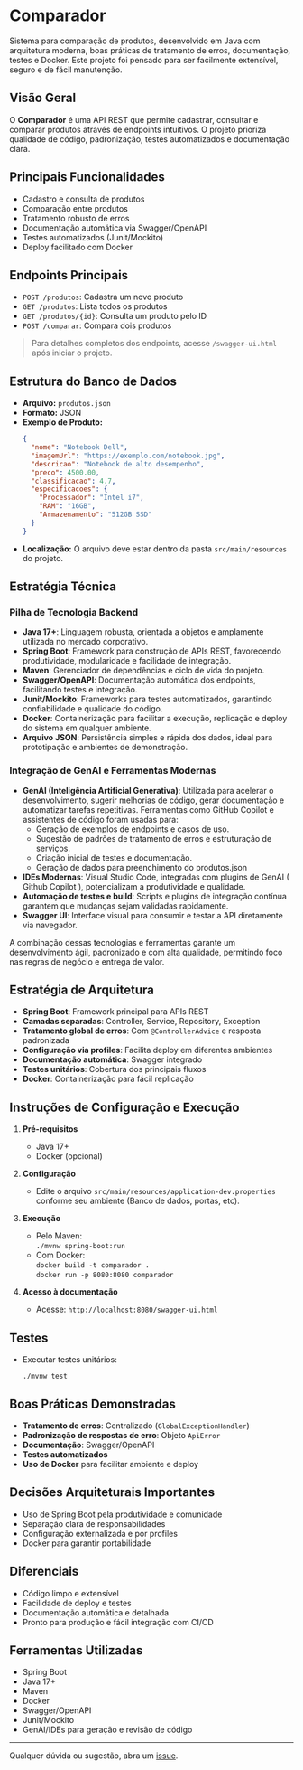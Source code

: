 # Comparador

Sistema para comparação de produtos, desenvolvido em Java com arquitetura moderna, boas práticas de tratamento de erros, documentação, testes e Docker. Este projeto foi pensado para ser facilmente extensível, seguro e de fácil manutenção.

## Visão Geral

O **Comparador** é uma API REST que permite cadastrar, consultar e comparar produtos através de endpoints intuitivos. O projeto prioriza qualidade de código, padronização, testes automatizados e documentação clara.

## Principais Funcionalidades

- Cadastro e consulta de produtos
- Comparação entre produtos
- Tratamento robusto de erros
- Documentação automática via Swagger/OpenAPI
- Testes automatizados (Junit/Mockito)
- Deploy facilitado com Docker

## Endpoints Principais

- `POST /produtos`: Cadastra um novo produto
- `GET /produtos`: Lista todos os produtos
- `GET /produtos/{id}`: Consulta um produto pelo ID
- `POST /comparar`: Compara dois produtos

> Para detalhes completos dos endpoints, acesse `/swagger-ui.html` após iniciar o projeto.

## Estrutura do Banco de Dados

- **Arquivo:** `produtos.json`
- **Formato:** JSON
- **Exemplo de Produto:**
  ```json
  {
    "nome": "Notebook Dell",
    "imagemUrl": "https://exemplo.com/notebook.jpg",
    "descricao": "Notebook de alto desempenho",
    "preco": 4500.00,
    "classificacao": 4.7,
    "especificacoes": {
      "Processador": "Intel i7",
      "RAM": "16GB",
      "Armazenamento": "512GB SSD"
    }
  }
  ```
- **Localização:** O arquivo deve estar dentro da pasta `src/main/resources` do projeto.

## Estratégia Técnica

### Pilha de Tecnologia Backend

- **Java 17+**: Linguagem robusta, orientada a objetos e amplamente utilizada no mercado corporativo.
- **Spring Boot**: Framework para construção de APIs REST, favorecendo produtividade, modularidade e facilidade de integração.
- **Maven**: Gerenciador de dependências e ciclo de vida do projeto.
- **Swagger/OpenAPI**: Documentação automática dos endpoints, facilitando testes e integração.
- **Junit/Mockito**: Frameworks para testes automatizados, garantindo confiabilidade e qualidade do código.
- **Docker**: Containerização para facilitar a execução, replicação e deploy do sistema em qualquer ambiente.
- **Arquivo JSON**: Persistência simples e rápida dos dados, ideal para prototipação e ambientes de demonstração.

### Integração de GenAI e Ferramentas Modernas

- **GenAI (Inteligência Artificial Generativa)**: Utilizada para acelerar o desenvolvimento, sugerir melhorias de código, gerar documentação e automatizar tarefas repetitivas. Ferramentas como GitHub Copilot e assistentes de código foram usadas para:
    - Geração de exemplos de endpoints e casos de uso.
    - Sugestão de padrões de tratamento de erros e estruturação de serviços.
    - Criação inicial de testes e documentação.
    - Geração de dados para preenchimento do produtos.json
- **IDEs Modernas**: Visual Studio Code, integradas com plugins de GenAI ( Github Copilot ), potencializam a produtividade e qualidade.
- **Automação de testes e build**: Scripts e plugins de integração contínua garantem que mudanças sejam validadas rapidamente.
- **Swagger UI**: Interface visual para consumir e testar a API diretamente via navegador.

A combinação dessas tecnologias e ferramentas garante um desenvolvimento ágil, padronizado e com alta qualidade, permitindo foco nas regras de negócio e entrega de valor.

## Estratégia de Arquitetura

- **Spring Boot**: Framework principal para APIs REST
- **Camadas separadas**: Controller, Service, Repository, Exception
- **Tratamento global de erros**: Com `@ControllerAdvice` e resposta padronizada
- **Configuração via profiles**: Facilita deploy em diferentes ambientes
- **Documentação automática**: Swagger integrado
- **Testes unitários**: Cobertura dos principais fluxos
- **Docker**: Containerização para fácil replicação

## Instruções de Configuração e Execução

1. **Pré-requisitos**
    - Java 17+
    - Docker (opcional)

2. **Configuração**
    - Edite o arquivo `src/main/resources/application-dev.properties` conforme seu ambiente (Banco de dados, portas, etc).

3. **Execução**
    - Pelo Maven:  
      `./mvnw spring-boot:run`
    - Com Docker:  
      `docker build -t comparador .`  
      `docker run -p 8080:8080 comparador`

4. **Acesso à documentação**
    - Acesse: `http://localhost:8080/swagger-ui.html`

## Testes

- Executar testes unitários:
  ```
  ./mvnw test
  ```

## Boas Práticas Demonstradas

- **Tratamento de erros**: Centralizado (`GlobalExceptionHandler`)
- **Padronização de respostas de erro**: Objeto `ApiError`
- **Documentação**: Swagger/OpenAPI
- **Testes automatizados**
- **Uso de Docker** para facilitar ambiente e deploy

## Decisões Arquiteturais Importantes

- Uso de Spring Boot pela produtividade e comunidade
- Separação clara de responsabilidades
- Configuração externalizada e por profiles
- Docker para garantir portabilidade

## Diferenciais

- Código limpo e extensível
- Facilidade de deploy e testes
- Documentação automática e detalhada
- Pronto para produção e fácil integração com CI/CD

## Ferramentas Utilizadas

- Spring Boot
- Java 17+
- Maven
- Docker
- Swagger/OpenAPI
- Junit/Mockito
- GenAI/IDEs para geração e revisão de código

---

Qualquer dúvida ou sugestão, abra um [issue](https://github.com/theuchoa305-coder/comparador/issues).
